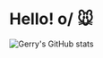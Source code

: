 # Hello! o/ 🐭
  ![Gerry's GitHub stats](https://github-readme-stats.vercel.app/api?username=Hiratsuna&show_icons=true&theme=tokyonight) 
